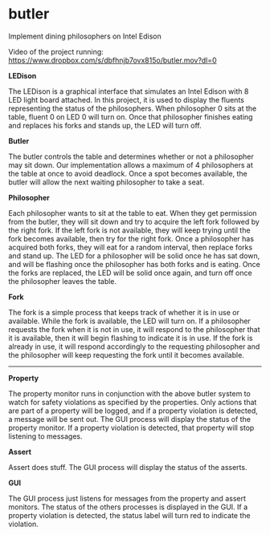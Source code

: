 # butler
Implement dining philosophers on Intel Edison

Video of the project running:
https://www.dropbox.com/s/dbfhnjb7ovx815o/butler.mov?dl=0

<b>LEDison</b></br>
<p>The LEDison is a graphical interface that simulates an Intel Edison with 8 LED light board attached. In this project, it is used to display the fluents representing the status of the philosophers. When philosopher 0 sits at the table, fluent 0 on LED 0 will turn on. Once that philosopher finishes eating and replaces his forks and stands up, the LED will turn off.</p>
<b>Butler</b></br>
<p>The butler controls the table and determines whether or not a philosopher may sit down. Our implementation allows a maximum of 4 philosophers at the table at once to avoid deadlock. Once a spot becomes available, the butler will allow the next waiting philosopher to take a seat.</p>
<b>Philosopher</b></br>
<p>Each philosopher wants to sit at the table to eat. When they get permission from the butler, they will sit down and try to acquire the left fork followed by the right fork. If the left fork is not available, they will keep trying until the fork becomes available, then try for the right fork. Once a philosopher has acquired both forks, they will eat for a random interval, then replace forks and stand up. The LED for a philosopher will be solid once he has sat down, and will be flashing once the philosopher has both forks and is eating. Once the forks are replaced, the LED will be solid once again, and turn off once the philosopher leaves the table.</p>
<b>Fork</b></br>
<p>The fork is a simple process that keeps track of whether it is in use or available. While the fork is available, the LED will turn on. If a philosopher requests the fork when it is not in use, it will respond to the philosopher that it is available, then it will begin flashing to indicate it is in use. If the fork is already in use, it will respond accordingly to the requesting philosopher and the philosopher will keep requesting the fork until it becomes available.</p>

<hr>

<b>Property</b>
<p>The property monitor runs in conjunction with the above butler system to watch for safety violations as specified by the properties. Only actions that are part of a property will be logged, and if a property violation is detected, a message will be sent out. The GUI process will display the status of the property monitor. If a property violation is detected, that property will stop listening to messages.</p>
<b>Assert</b>
<p>Assert does stuff. The GUI process will display the status of the asserts.</p>
<b>GUI</b>
<p>The GUI process just listens for messages from the property and assert monitors. The status of the others processes is displayed in the GUI. If a property violation is detected, the status label will turn red to indicate the violation.</p>
